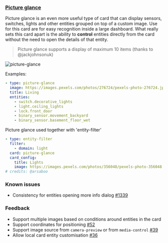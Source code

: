 ### [Picture glance](https://developers.home-assistant.io/docs/en/lovelace_card_types.html#picture-glance)

Picture glance is an even more useful type of card that can display sensors, switches, lights and other entities grouped on top of a custom image. Use for this card are for easy recognition inside a large dashboard. What really sets this card apart is the ability to **control** entities directly from the card without the need to open the details of that entity.

> Picture glance supports a display of maximum 10 items (thanks to @jackjohnsonuk)

![picture-glance](https://user-images.githubusercontent.com/7738048/41776092-1194fcc8-762f-11e8-92a7-a40fec0b64a3.gif)

Examples:

```yaml
- type: picture-glance
  image: https://images.pexels.com/photos/276724/pexels-photo-276724.jpeg?auto=compress&cs=tinysrgb&dpr=2&h=240&w=495
  title: Living
  entities:
    - switch.decorative_lights
    - light.ceiling_lights
    - lock.front_door
    - binary_sensor.movement_backyard
    - binary_sensor.basement_floor_wet
```
Picture glance used together with 'entity-filter'
```yaml
- type: entity-filter
  filter:
    - domain: light
  card: picture-glance
  card_config:
    title: Lights
    image: https://images.pexels.com/photos/356048/pexels-photo-356048.jpeg?auto=compress&cs=tinysrgb&dpr=2&h=295&w=490
# credits: @arsaboo
```

### Known issues
- Consistency for entities opening more info dialog [#1339](https://github.com/home-assistant/home-assistant-polymer/pull/1339)

### Feedback
- Support multiple images based on conditions around entities in the card
- Support coordinates for positioning [#52](https://github.com/home-assistant/ui-schema/issues/52)
- Support image source from `camera-preview` or from `media-control` [#39](https://github.com/home-assistant/ui-schema/issues/39)
- Allow local card entity customisation [#36](https://github.com/home-assistant/ui-schema/issues/36)